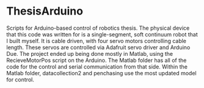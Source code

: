 # ThesisArduino
Scripts for Arduino-based control of robotics thesis. The physical device that this code was written for is a single-segment, soft continuum robot that I built myself. It is cable driven, with four servo motors controlling cable length. These servos are controlled via Adafruit servo driver and Arduino Due. The project ended up being done mostly in Matlab, using the RecieveMotorPos script on the Arduino. The Matlab folder has all of the code for the control and serial communication from that side. Within the Matlab folder, datacollection2 and penchasing use the most updated model for control.
